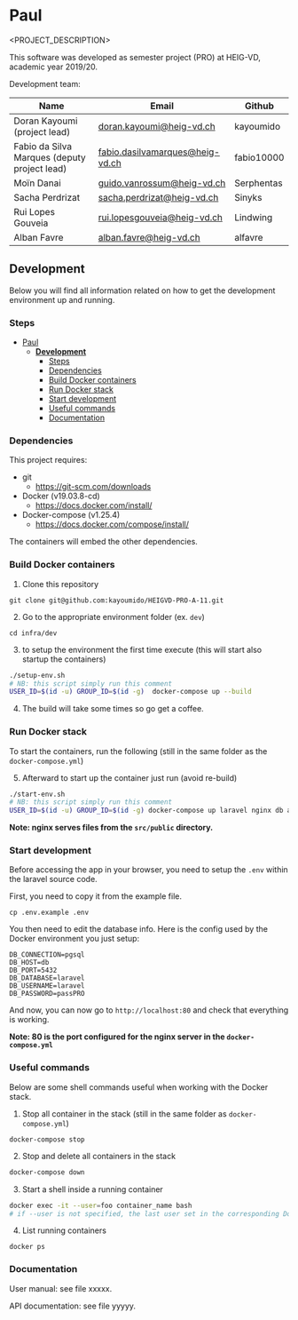 # Paul

<PROJECT_DESCRIPTION>

This software was developed as semester project (PRO) at HEIG-VD,
academic year 2019/20.

Development team:

| Name                                         | Email                           | Github     |
|----------------------------------------------|---------------------------------|------------|
| Doran Kayoumi (project lead)                 | doran.kayoumi@heig-vd.ch        | kayoumido  |
| Fabio da Silva Marques (deputy project lead) | fabio.dasilvamarques@heig-vd.ch | fabio10000 |
| Moïn Danai                                   | guido.vanrossum@heig-vd.ch      | Serphentas |
| Sacha Perdrizat                              | sacha.perdrizat@heig-vd.ch      | Sinyks     |
| Rui Lopes Gouveia                            | rui.lopesgouveia@heig-vd.ch     | Lindwing   |
| Alban Favre                                  | alban.favre@heig-vd.ch          | alfavre    |

## **Development**

Below you will find all information related on how to get the development environment up and running.

### Steps

- [Paul](#paul)
  - [**Development**](#development)
    - [Steps](#steps)
    - [Dependencies](#dependencies)
    - [Build Docker containers](#build-docker-containers)
    - [Run Docker stack](#run-docker-stack)
    - [Start development](#start-development)
    - [Useful commands](#useful-commands)
    - [Documentation](#documentation)


### Dependencies

This project requires:

- git
  - https://git-scm.com/downloads
- Docker (v19.03.8-cd)
  - https://docs.docker.com/install/
- Docker-compose (v1.25.4)
  - https://docs.docker.com/compose/install/

The containers will embed the other dependencies.

### Build Docker containers

1. Clone this repository
```
git clone git@github.com:kayoumido/HEIGVD-PRO-A-11.git
```

2. Go to the appropriate environment folder (ex. ``dev``)
```
cd infra/dev
```
3. to setup the environment the first time execute (this will start also startup the containers)

```bash
./setup-env.sh
# NB: this script simply run this comment
USER_ID=$(id -u) GROUP_ID=$(id -g)  docker-compose up --build
```

4. The build will take some times so go get a coffee.


### Run Docker stack

To start the containers, run the following (still in the same folder as the `docker-compose.yml`)

5. Afterward to start up the container just run (avoid re-build)
```bash
./start-env.sh
# NB: this script simply run this comment
USER_ID=$(id -u) GROUP_ID=$(id -g) docker-compose up laravel nginx db adminer
```

**Note: nginx serves files from the `src/public` directory.**

### Start development
Before accessing the app in your browser, you need to setup the `.env` within the laravel source code.

First, you need to copy it from the example file.

```
cp .env.example .env
```

You then need to edit the database info. Here is the config used by the Docker environment you just setup:
```
DB_CONNECTION=pgsql
DB_HOST=db
DB_PORT=5432
DB_DATABASE=laravel
DB_USERNAME=laravel
DB_PASSWORD=passPRO
```

And now, you can now go to `http://localhost:80` and check that everything is working.

**Note: 80 is the port configured for the nginx server in the `docker-compose.yml`**

### Useful commands

Below are some shell commands useful when working with the Docker stack.

1. Stop all container in the stack (still in the same folder as `docker-compose.yml`)
```
docker-compose stop
```
2. Stop and delete all containers in the stack
```bash
docker-compose down
```
3. Start a shell inside a running container
```bash
docker exec -it --user=foo container_name bash
# if --user is not specified, the last user set in the corresponding Dockerfile in used
```
4. List running containers
```
docker ps
```

### Documentation

User manual: see file xxxxx.

API documentation: see file yyyyy.
